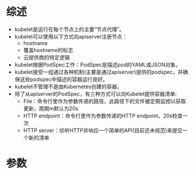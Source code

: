 # 综述

- kubelet是运行在每个节点上的主要“节点代理”。
- kubelet可以使用以下方式向apiserver注册节点：
  - hostname
  - 覆盖hostname的标志
  - 云提供商的特定逻辑
- kubelet根据PodSpec工作：PodSpec是描述pod的YAML或JSON对象。
- kubelet接受一组通过各种机制(主要是通过apiserver)提供的podspec，并确保这些podspec中描述的容器运行良好。
- kubelet不管理不是由Kubernetes创建的容器。
- 除了从apiserver的PodSpec，有三种方式可以向Kubelet提供容器清单:
  - File：命令行里作为参数传递的路径，此路径下的文件被定期监控以获取更新，周期m默认为20s
  - HTTP endpoint：命令行里作为参数传递的HTTP endpoint，20s检查一次
  - HTTP server：侦听HTTP并响应一个简单的API(目前还未规范)来提交一个新的清单



# 参数

